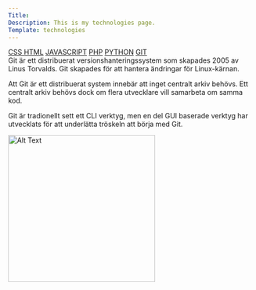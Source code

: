 ```yaml
---
Title: 
Description: This is my technologies page.
Template: technologies
---
```

<div class="tech2">
<div class="tech-links">
<a href="css" >CSS </a>
<a href="html">HTML</a>
<a href="javascript">JAVASCRIPT</a>
<a href="PHP">PHP</a>
<a href="python">PYTHON</a>
<a href="git" class="active">GIT</a>
</div>

<div class="css-description">
Git är ett distribuerat versionshanteringssystem som skapades 2005 av Linus Torvalds. Git skapades för att hantera ändringar för Linux-kärnan.

Att Git är ett distribuerat system innebär att inget centralt arkiv behövs. Ett centralt arkiv behövs dock om flera utvecklare vill samarbeta om samma kod.

Git är tradionellt sett ett CLI verktyg, men en del GUI baserade verktyg har utvecklats för att underlätta tröskeln att börja med Git.


</div>
<img class="about-img" src="image/git.png" width="300" alt="Alt Text" >
</div>
